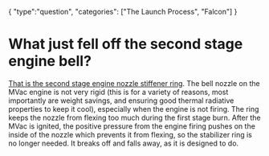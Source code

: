 {
    "type":"question",
    "categories": ["The Launch Process", "Falcon"]
}

# What just fell off the second stage engine bell?

[That is the second stage engine nozzle stiffener ring](http://www.spacex.com/files/assets/img/20100618_F91_14.jpg). The bell nozzle on the MVac engine is not very rigid (this is for a variety of reasons, most importantly are weight savings, and ensuring good thermal radiative properties to keep it cool), especially when the engine is not firing. The ring keeps the nozzle from flexing too much during the first stage burn. After the MVac is ignited, the positive pressure from the engine firing pushes on the inside of the nozzle which prevents it from flexing, so the stabilizer ring is no longer needed. It breaks off and falls away, as it is designed to do.
